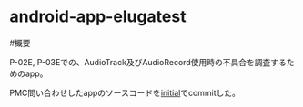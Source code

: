 android-app-elugatest
=====================

#概要

P-02E, P-03Eでの、AudioTrack及びAudioRecord使用時の不具合を調査するためのapp。

PMC問い合わせしたappのソースコードを[initial](https://github.com/pingu342/android-app-elugatest/commit/f2f88b17e3ceaaae03455e3af314ce962d527a79)でcommitした。
